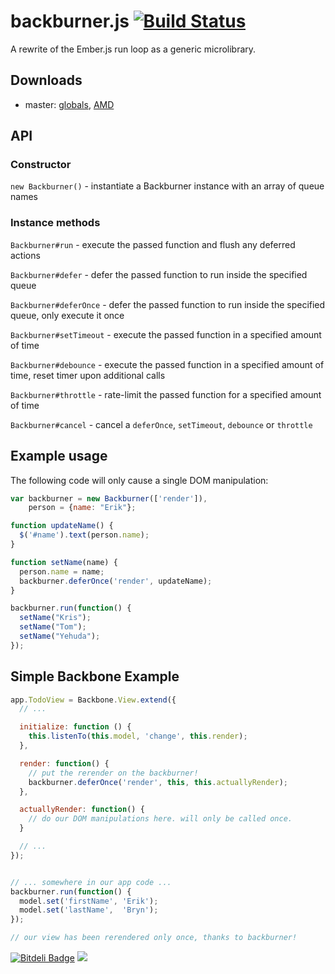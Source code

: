 # backburner.js [![Build Status](https://travis-ci.org/ebryn/backburner.js.png?branch=master)](https://travis-ci.org/ebryn/backburner.js)
A rewrite of the Ember.js run loop as a generic microlibrary.


## Downloads

* master: [globals](http://builds.emberjs.com.s3.amazonaws.com/backburner.js/lastest/backburner.js), [AMD](http://builds.emberjs.com.s3.amazonaws.com/backburner.js/lastest/backburner.amd.js)


## API

### Constructor

`new Backburner()` - instantiate a Backburner instance with an array of queue names

### Instance methods

`Backburner#run` - execute the passed function and flush any deferred actions

`Backburner#defer` - defer the passed function to run inside the specified queue

`Backburner#deferOnce` - defer the passed function to run inside the specified queue, only execute it once

`Backburner#setTimeout` - execute the passed function in a specified amount of time

`Backburner#debounce` - execute the passed function in a specified amount of time, reset timer upon additional calls

`Backburner#throttle` - rate-limit the passed function for a specified amount of time

`Backburner#cancel` - cancel a `deferOnce`, `setTimeout`, `debounce` or `throttle`

## Example usage

The following code will only cause a single DOM manipulation:

```javascript
var backburner = new Backburner(['render']),
    person = {name: "Erik"};

function updateName() {
  $('#name').text(person.name);
}

function setName(name) {
  person.name = name;
  backburner.deferOnce('render', updateName);
}

backburner.run(function() {
  setName("Kris");
  setName("Tom");
  setName("Yehuda");
});
```

## Simple Backbone Example

```javascript
app.TodoView = Backbone.View.extend({
  // ...

  initialize: function () {
    this.listenTo(this.model, 'change', this.render);
  },

  render: function() {
    // put the rerender on the backburner!
    backburner.deferOnce('render', this, this.actuallyRender);
  },

  actuallyRender: function() {
    // do our DOM manipulations here. will only be called once.
  }

  // ...
});


// ... somewhere in our app code ...
backburner.run(function() {
  model.set('firstName', 'Erik');
  model.set('lastName',  'Bryn');
});

// our view has been rerendered only once, thanks to backburner!

```

[![Bitdeli Badge](https://d2weczhvl823v0.cloudfront.net/ebryn/backburner.js/trend.png)](https://bitdeli.com/free "Bitdeli Badge")
![](https://d3oi6fmp1dfbdb.cloudfront.net/g.gif?repo=ebryn/backburner.js)
